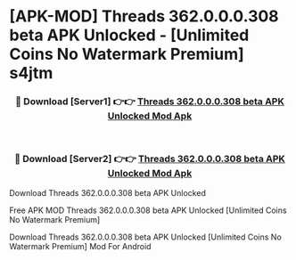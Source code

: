 # [APK-MOD] Threads 362.0.0.0.308 beta APK Unlocked - [Unlimited Coins No Watermark Premium] s4jtm



<div align="center">
<h3>🔴 Download [Server1] 👉👉 <a href="https://momento.my/?title=Threads_362.0.0.0.308_beta_APK_Unlocked">Threads 362.0.0.0.308 beta APK Unlocked Mod Apk</a></h3><br>

<h3>🔴 Download [Server2] 👉👉 <a href="https://momento.my/?title=Threads_362.0.0.0.308_beta_APK_Unlocked">Threads 362.0.0.0.308 beta APK Unlocked Mod Apk</a></h3>
</div>



Download Threads 362.0.0.0.308 beta APK Unlocked 

Free APK MOD Threads 362.0.0.0.308 beta APK Unlocked [Unlimited Coins No Watermark Premium]

Download Threads 362.0.0.0.308 beta APK Unlocked [Unlimited Coins No Watermark Premium] Mod For Android
